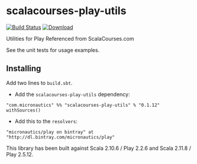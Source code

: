 # scalacourses-play-utils

[![Build Status](https://travis-ci.org/mslinn/scalacourses-play-utils.svg?branch=master)](https://travis-ci.org/mslinn/scalacourses-play-utils)
[ ![Download](https://api.bintray.com/packages/micronautics/play/scalacourses-play-utils/images/download.svg) ](https://bintray.com/micronautics/play/scalacourses-play-utils/_latestVersion)
 
Utilities for Play Referenced from ScalaCourses.com

See the unit tests for usage examples.

## Installing ##

Add two lines to `build.sbt`.

 * Add the `scalacourses-play-utils` dependency:
````
"com.micronautics" %% "scalacourses-play-utils" % "0.1.12" withSources()
````

 * Add this to the `resolvers`:
````
"micronautics/play on bintray" at "http://dl.bintray.com/micronautics/play"
````

This library has been built against Scala 2.10.6 / Play 2.2.6 and Scala 2.11.8 / Play 2.5.12.
